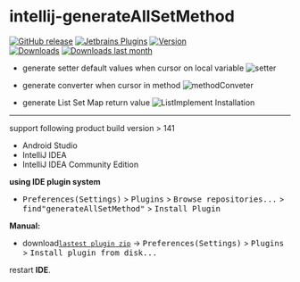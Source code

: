 # intellij-generateAllSetMethod


[![GitHub release][release-img]][latest-release] [![Jetbrains Plugins][plugin-img]][plugin] 
[![Version](http://phpstorm.espend.de/badge/9360/version)][plugin]  
[![Downloads](http://phpstorm.espend.de/badge/9360/downloads)][plugin]
[![Downloads last month](http://phpstorm.espend.de/badge/9360/last-month)][plugin]

- generate setter default values when cursor on local variable
![setter](https://raw.githubusercontent.com/gejun123456/intellij-generateAllSetMethod/master/screenshot/generate_list_default_value.gif)

- generate converter when cursor in method
![methodConveter](https://raw.githubusercontent.com/gejun123456/intellij-generateAllSetMethod/master/screenshot/generate_the_conveter.gif)

- generate List Set Map return value
![ListImplement](https://raw.githubusercontent.com/gejun123456/intellij-generateAllSetMethod/master/screenshot/generate_list_default_value.gif)
Installation
----

support following product build version > 141

- Android Studio
- IntelliJ IDEA
- IntelliJ IDEA Community Edition

**using IDE plugin system**
- <kbd>Preferences(Settings)</kbd> > <kbd>Plugins</kbd> > <kbd>Browse repositories...</kbd> > <kbd>find"generateAllSetMethod"</kbd> > <kbd>Install Plugin</kbd>

**Manual:**
- download[`lastest plugin zip`][latest-release] -> <kbd>Preferences(Settings)</kbd> > <kbd>Plugins</kbd> > <kbd>Install plugin from disk...</kbd>

restart **IDE**.


[release-img]: https://img.shields.io/github/release/gejun123456/intellij-generateAllSetMethod.svg
[latest-release]: https://github.com/gejun123456/intellij-generateAllSetMethod/releases/latest
[plugin-img]: https://img.shields.io/badge/plugin-9360-orange.svg
[plugin]: https://plugins.jetbrains.com/plugin/9360